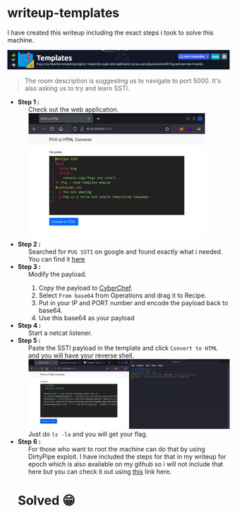 <h1>writeup-templates</h1>
<p>I have created this writeup including the exact steps i took to solve this machine.</p>
<img src="./img/logo.png" alt="logo">  
<blockquote>
    The room description is suggesting us to navigate to port 5000. It's also asking us to try and learn SSTI.
</blockquote>
<ul>
    <li>
        <strong>Step 1 :</strong>
        <ul>
            Check out the web application.<br>
            <img src="./img/WebApplication.png" alt="WebApplication" width="400">  
        </ul>
    </li>
    <li>
        <strong>Step 2 :</strong>
        <ul>
            Searched for <code>PUG SSTI</code> on google and found exactly what i needed.
            You can find it <a href="https://gist.github.com/Jasemalsadi/2862619f21453e0a6ba2462f9613b49f">here</a>
        </ul>
    </li>
    <li>
        <strong>Step 3 :</strong>
        <ul>
            Modify the payload.
            <ol type="1">
                <li>Copy the payload to <a href="https://gchq.github.io/CyberChef/">CyberChef</a>.</li>
                <li>Select <code>From base64</code> from Operations and drag it to Recipe.</li>
                <li>Put in your IP and PORT number and encode the payload back to base64.</li>
                <li>Use this base64 as your payload</li>
            </ol>
        </ul>
    </li>
    <li>
        <strong>Step 4 :</strong>
        <ul>
            Start a netcat listener.
        </ul>
    </li>
    <li>
        <strong>Step 5 :</strong>
        <ul>
            Paste the SSTI payload in the template and click <code>Convert to HTML</code> and you will have your reverse shell.<br>
            <img src="./img/shell.png" alt="shell" width="500"><br>
            Just do <code>ls -la</code> and you will get your flag.
        </ul>
    </li>
    <li>
        <strong>Step 6 :</strong>
        <ul>
            For those who want to root the machine can do that by using DirtyPipe exploit. I have included the steps for that 
            in my writeup for epoch which is also available on my github so i will not include that here but you can check it out
            using <a href="https://github.com/vikashkr99/writeup-Epoch">this</a> link here.
        </ul>
    </li>
    <h1>Solved 😁</h1>
</ul>
